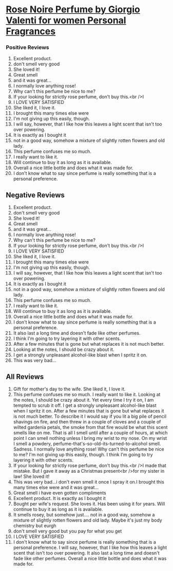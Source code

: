# [Rose Noire Perfume by Giorgio Valenti for women Personal Fragrances](https://products.checkmycream.com/products/Rose-Noire-Perfume-by-Giorgio-Valenti-for-women-Personal-Fragrances.html)

### Positive Reviews

<ol>
      <li>Excellent product.</li>
      <li>don&#x27;t smell very good</li>
      <li>She loved it!</li>
      <li>Great smell</li>
      <li>and it was great...</li>
      <li>I normally love anything rose!</li>
      <li>Why can&#x27;t this perfume be nice to me?</li>
      <li>If your looking for strictly rose perfume, don&#x27;t buy this.&lt;br /&gt;I</li>
      <li>I LOVE VERY SATISFIED</li>
      <li>She liked it, I love it.</li>
      <li>I brought this many times else were</li>
      <li>I&#x27;m not giving up this easily, though.</li>
      <li>I will say, however, that I like how this leaves a light scent that isn&#x27;t too over powering.</li>
      <li>It is exactly as I bought it</li>
      <li>not in a good way, somehow a mixture of slightly rotten flowers and old lady.  </li>
      <li>This perfume confuses me so much.</li>
      <li>I really want to like it.</li>
      <li>Will continue to buy it as long as it is available.</li>
      <li>Overall a nice little bottle and does what it was made for.</li>
      <li>I don&#x27;t know what to say since perfume is really something that is a personal preference.</li>
</ol>


<h2>Negative Reviews</h2>
<ol>
<li> Excellent product.</li>
<li> don&#x27;t smell very good</li>
<li> She loved it!</li>
<li> Great smell</li>
<li> and it was great...</li>
<li> I normally love anything rose!</li>
<li> Why can&#x27;t this perfume be nice to me?</li>
<li> If your looking for strictly rose perfume, don&#x27;t buy this.&lt;br /&gt;I</li>
<li> I LOVE VERY SATISFIED</li>
<li> She liked it, I love it.</li>
<li> I brought this many times else were</li>
<li> I&#x27;m not giving up this easily, though.</li>
<li> I will say, however, that I like how this leaves a light scent that isn&#x27;t too over powering.</li>
<li> It is exactly as I bought it</li>
<li> not in a good way, somehow a mixture of slightly rotten flowers and old lady.  </li>
<li> This perfume confuses me so much.</li>
<li> I really want to like it.</li>
<li> Will continue to buy it as long as it is available.</li>
<li> Overall a nice little bottle and does what it was made for.</li>
<li> I don&#x27;t know what to say since perfume is really something that is a personal preference.</li>
<li> It also last a long time and doesn&#x27;t fade like other perfumes.</li>
<li> I think I&#x27;m going to try layering it with other scents.</li>
<li> After a few minutes that is gone but what replaces it is not much better.</li>
<li> Looking at the notes, I should be crazy about it.</li>
<li> I get a strongly unpleasant alcohol-like blast when I spritz it on.</li>
<li> This was very bad...</li>
</ol>

<h2>All Reviews</h2>

<ol>
    <li> Gift for mother&#x27;s day to the wife.  She liked it, I love it.</li>
    <li> This perfume confuses me so much. I really want to like it. Looking at the notes, I should be crazy about it. Yet every time I try it on, I am tempted to scrub it off. I get a strongly unpleasant alcohol-like blast when I spritz it on. After a few minutes that is gone but what replaces it is not much better. To describe it I would say if you lit a big pile of pencil shavings on fire, and then threw in a couple of cloves and a couple of wilted gardenia petals, the smoke from that fire would be what this scent smells like on me. That is all I smell until after a couple of hours, at which point I can smell nothing unless I bring my wrist to my nose. On my wrist I smell a powdery, perfume-that&#x27;s-so-old-its-turned-to-alcohol smell. Sadness. I normally love anything rose! Why can&#x27;t this perfume be nice to me? I&#x27;m not giving up this easily, though. I think I&#x27;m going to try layering it with other scents.</li>
    <li> If your looking for strictly rose perfume, don&#x27;t buy this.&lt;br /&gt;I made that mistake. But I gave it away as a Christmas present&lt;br /&gt;for my sister in law! She loved it!</li>
    <li> This was very bad...i don&#x27;t even smell it once I spray it on.I brought this many times else were and it was great...</li>
    <li> Great smell i have even gotten compliments</li>
    <li> Excellent product. It is exactly as I bought it</li>
    <li> Bought per wife&#x27;s request. She loves it. Has been using it for years. Will continue to buy it as long as it is available.</li>
    <li> It smells rosey, but somehow just.... not in a good way, somehow a mixture of slightly rotten flowers and old lady.  Maybe it&#x27;s just my body chemistry but eurgh</li>
    <li> don&#x27;t smell very good but you pay for what you get</li>
    <li> I LOVE VERY SATISFIED</li>
    <li> I don&#x27;t know what to say since perfume is really something that is a personal preference. I will say, however, that I like how this leaves a light scent that isn&#x27;t too over powering. It also last a long time and doesn&#x27;t fade like other perfumes. Overall a nice little bottle and does what it was made for.</li>
</ol>




